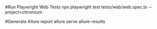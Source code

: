 #Run Playwright Web Tests
npx playwright test tests/web/web.spec.ts --project=chromium   

#Generate  Allure report
allure serve allure-results  
